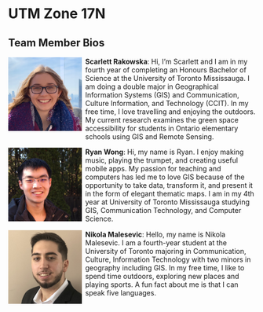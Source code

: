 # UTM Zone 17N

## Team Member Bios

<img src="../images/scarlett.jpg" style="max-height:150px; margin:0 .5em .25em 0; float: left;" /> **Scarlett Rakowska**: Hi, I’m Scarlett and I am in my fourth year of completing an Honours Bachelor of Science at the University of Toronto Mississauga. I am doing a double major in Geographical Information Systems (GIS) and Communication, Culture Information, and Technology (CCIT). In my free time, I love travelling and enjoying the outdoors. My current research examines the green space accessibility for students in Ontario elementary schools using GIS and Remote Sensing.<br style="clear:both;" />

<img src="../images/ryan.jpg" style="max-height:150px; margin:0 .5em .25em 0; float: left;" /> **Ryan Wong**: Hi, my name is Ryan. I enjoy making music, playing the trumpet, and creating useful mobile apps. My passion for teaching and computers has led me to love GIS because of the opportunity to take data, transform it, and present it in the form of elegant thematic maps. I am in my 4th year at University of Toronto Mississauga studying GIS, Communication Technology, and Computer Science.<br style="clear:both;" />

<img src="../images/nikola.jpg" style="max-height:150px; margin:0 .5em .25em 0; float: left;" /> **Nikola Malesevic**: Hello, my name is Nikola Malesevic. I am a fourth-year student at the University of Toronto majoring in Communication, Culture, Information Technology with two minors in geography including GIS. In my free time, I like to spend time outdoors, exploring new places and playing sports. A fun fact about me is that I can speak five languages.<br style="clear:both;" />
